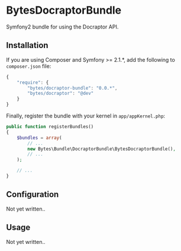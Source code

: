 # BytesDocraptorBundle

Symfony2 bundle for using the Docraptor API.

## Installation

If you are using Composer and Symfony >= 2.1.*, add the following to `composer.json` file:

```javascript
{
    "require": {
        "bytes/docraptor-bundle": "0.0.*",
        "bytes/docraptor": "@dev"
    }
}
```

Finally, register the bundle with your kernel in `app/appKernel.php`:

```php
public function registerBundles()
{
    $bundles = array(
        // ...
        new Bytes\Bundle\DocraptorBundle\BytesDocraptorBundle(),
        // ...
    );

    // ...
}
```

## Configuration

Not yet written..

## Usage

Not yet written..